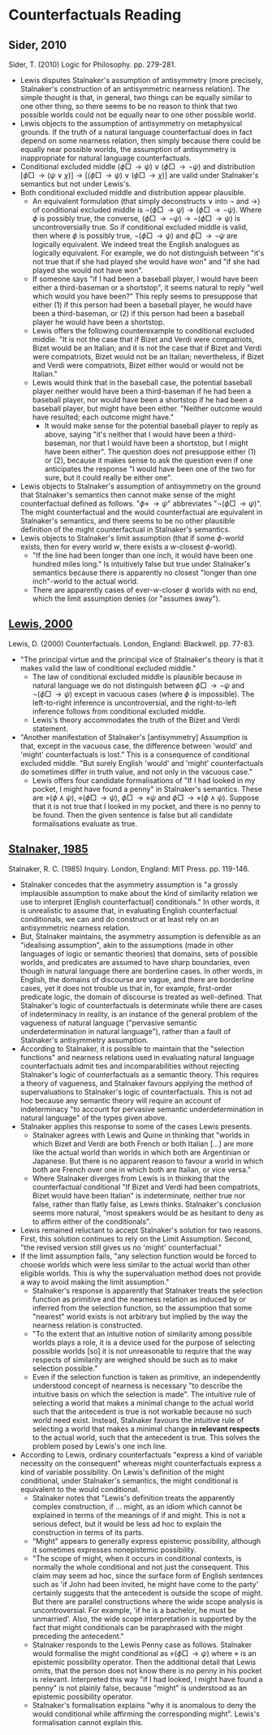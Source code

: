 # Counterfactuals Reading

## Sider, 2010
Sider, T. (2010) Logic for Philosophy. pp. 279-281.
- Lewis disputes Stalnaker's assumption of antisymmetry (more precisely, Stalnaker's construction of an antisymmetric nearness relation). The simple thought is that, in general, two things can be equally similar to one other thing, so there seems to be no reason to think that two possible worlds could not be equally near to one other possible world.
- Lewis objects to the assumption of antisymmetry on metaphysical grounds. If the truth of a natural language counterfactual does in fact depend on some nearness relation, then simply because there could be equally near possible worlds, the assumption of antisymmetry is inappropriate for natural language counterfactuals.
- Conditional excluded middle $(\phi\Box\!\!\rightarrow\psi)\lor(\phi\Box\!\!\rightarrow\lnot\psi)$ and distribution $[\phi\Box\!\!\rightarrow(\psi\lor\chi)]\rightarrow[(\phi\Box\!\!\rightarrow\psi)\lor(\phi\Box\!\!\rightarrow\chi)]$ are valid under Stalnaker's semantics but not under Lewis's.
- Both conditional excluded middle and distribution appear plausible.
	- An equivalent formulation (that simply deconstructs $\lor$ into $\lnot$ and $\rightarrow$) of conditional excluded middle is $\lnot(\phi\Box\!\!\rightarrow\psi)\rightarrow(\phi\Box\!\!\rightarrow\lnot\psi)$. Where $\phi$ is possibly true, the converse, $(\phi\Box\!\!\rightarrow\lnot\psi)\rightarrow\lnot(\phi\Box\!\!\rightarrow\psi)$ is uncontroversially true. So if conditional excluded middle is valid, then where $\phi$ is possibly true, $\lnot(\phi\Box\!\!\rightarrow\psi)$ and $\phi\Box\!\!\rightarrow\lnot\psi$ are logically equivalent. We indeed treat the English analogues as logically equivalent. For example, we do not distinguish between "it's not true that if she had played she would have won" and "if she had played she would not have won".
	- If someone says "if I had been a baseball player, I would have been either a third-baseman or a shortstop", it seems natural to reply "well which would you have been?" This reply seems to presuppose that either (1) if this person had been a baseball player, he would have been a third-baseman, or (2) if this person had been a baseball player he would have been a shortstop.
	- Lewis offers the following counterexample to conditional excluded middle. "It is not the case that if Bizet and Verdi were compatriots, Bizet would be an Italian; and it is not the case that if Bizet and Verdi were compatriots, Bizet would not be an Italian; nevertheless, if Bizet and Verdi were compatriots, Bizet either would or would not be Italian."
	- Lewis would think that in the baseball case, the potential baseball player neither would have been a third-baseman if he had been a baseball player, nor would have been a shortstop if he had been a baseball player, but might have been either. "Neither outcome would have resulted; each outcome might have."
		- It would make sense for the potential baseball player to reply as above, saying "it's neither that I would have been a third-baseman, nor that I would have been a shortstop, but I might have been either". The question does not presuppose either (1) or (2), because it makes sense to ask the question even if one anticipates the response "I would have been one of the two for sure, but it could really be either one".
- Lewis objects to Stalnaker's assumption of antisymmetry on the ground that Stalnaker's semantics then cannot make sense of the might counterfactual defined as follows. "$\phi\diamond\!\!\rightarrow\psi$" abbreviates "$\lnot(\phi\Box\!\!\rightarrow\psi)$". The might counterfactual and the would counterfactual are equivalent in Stalnaker's semantics, and there seems to be no other plausible definition of the might counterfactual in Stalnaker's semantics.
- Lewis objects to Stalnaker's limit assumption (that if some $\phi$-world exists, then for every world $w$, there exists a $w$-closest $\phi$-world).
	- "If the line had been longer than one inch, it would have been one hundred miles long." Is intuitively false but true under Stalnaker's semantics because there is apparently no closest "longer than one inch"-world to the actual world.
	- There are apparently cases of ever-$w$-closer $\phi$ worlds with no end, which the limit assumption denies (or "assumes away").

## [Lewis, 2000](https://libgen.is/book/index.php?md5=B665B9FFE925A0B533CD027D08D5E5E7)
Lewis, D. (2000) Counterfactuals. London, England: Blackwell. pp. 77-83.
- "The principal virtue and the principal vice of Stalnaker's theory is that it makes valid the law of conditional excluded middle."
	- The law of conditional excluded middle is plausible because in natural language we do not distinguish between $\phi\Box\!\!\rightarrow\lnot\psi$ and $\lnot(\phi\Box\!\!\rightarrow\psi)$ except in vacuous cases (where $\phi$ is impossible). The left-to-right inference is uncontroversial, and the right-to-left inference follows from conditional excluded middle.
	- Lewis's theory accommodates the truth of the Bizet and Verdi statement.
- "Another manifestation of Stalnaker's \[antisymmetry\] Assumption is that, except in the vacuous case, the difference between 'would' and 'might' counterfactuals is lost." This is a consequence of conditional excluded middle. "But surely English 'would' and 'might'  counterfactuals do sometimes differ in truth value, and not only in the vacuous case."
	- Lewis offers four candidate formalisations of "If I had looked in my pocket, I might have found a penny" in Stalnaker's semantics. These are $\diamond(\phi\land\psi)$, $\diamond(\phi\Box\!\!\rightarrow\psi)$, $\phi\Box\!\!\rightarrow\diamond\psi$ and $\phi\Box\!\!\rightarrow\diamond(\phi\land\psi)$. Suppose that it is not true that I looked in my pocket, and there is no penny to be found. Then the given sentence is false but all candidate formalisations evaluate as true.

## [Stalnaker, 1985](https://libgen.is/book/index.php?md5=882981EA3178150CAFD456BAF41C0890)
Stalnaker, R. C. (1985) Inquiry. London, England: MIT Press. pp. 119-146.
- Stalnaker concedes that the asymmetry assumption is "a grossly implausible assumption to make about the kind of similarity relation we use to interpret \[English counterfactual\] conditionals." In other words, it is unrealistic to assume that, in evaluating English counterfactual conditionals, we can and do construct or at least rely on an antisymmetric nearness relation.
- But, Stalnaker maintains, the asymmetry assumption is defensible as an "idealising assumption", akin to the assumptions (made in other languages of logic or semantic theories) that domains, sets of possible worlds, and predicates are assumed to have sharp boundaries, even though in natural language there are borderline cases. In other words, in English, the domains of discourse are vague, and there are borderline cases, yet it does not trouble us that in, for example, first-order predicate logic, the domain of discourse is treated as well-defined. That Stalnaker's logic of counterfactuals is determinate while there are cases of indeterminacy in reality, is an instance of the general problem of the vagueness of natural language ("pervasive semantic underdetermination in natural language"), rather than a fault of Stalnaker's antisymmetry assumption.
- According to Stalnaker, it is possible to maintain that the "selection functions" and nearness relations used in evaluating natural language counterfactuals admit ties and incomparabilities without rejecting Stalnaker's logic of counterfactuals as a semantic theory. This requires a theory of vagueness, and Stalnaker favours applying the method of supervaluations to Stalnaker's logic of counterfactuals. This is not ad hoc because any semantic theory will require an account of indeterminacy "to account for pervasive semantic underdetermination in natural language" of the types given above.
- Stalnaker applies this response to some of the cases Lewis presents.
	- Stalnaker agrees with Lewis and Quine in thinking that "worlds in which Bizet and Verdi are both French or both Italian \[...\] are more like the actual world than worlds in which both are Argentinian or Japanese. But there is no apparent reason to favour a world in which both are French over one in which both are Italian, or vice versa."
	- Where Stalnaker diverges from Lewis is in thinking that the counterfactual conditional "If Bizet and Verdi had been compatriots, Bizet would have been Italian" is indeterminate, neither true nor false, rather than flatly false, as Lewis thinks. Stalnaker's conclusion seems more natural, "most speakers would be as hesitant to deny as to affirm either of the conditionals".
- Lewis remained reluctant to accept Stalnaker's solution for two reasons. First, this solution continues to rely on the Limit Assumption. Second, "the revised version still gives us no 'might' counterfactual."
- If the limit assumption fails, "any selection function would be forced to choose worlds which were less similar to the actual world than other eligible worlds. This is why the supervaluation method does not provide a way to avoid making the limit assumption."
	- Stalnaker's response is apparently that Stalnaker treats the selection function as primitive and the nearness relation as induced by or inferred from the selection function, so the assumption that some "nearest" world exists is not arbitrary but implied by the way the nearness relation is constructed.
	- "To the extent that an intuitive notion of similarity among possible worlds plays a role, it is a device used for the purpose of selecting possible worlds \[so\] it is not unreasonable to require that the way respects of similarity are weighed should be such as to make selection possible."
	- Even if the selection function is taken as primitive, an independently understood concept of nearness is necessary "to describe the intuitive basis on which the selection is made". The intuitive rule of selecting a world that makes a minimal change to the actual world such that the antecedent is true is not workable because no such world need exist. Instead, Stalnaker favours the intuitive rule of selecting a world that makes a minimal change **in relevant respects** to the actual world, such that the antecedent is true. This solves the problem posed by Lewis's one inch line.
- According to Lewis, ordinary counterfactuals "express a kind of variable necessity on the consequent" whereas might counterfactuals express a kind of variable possibility. On Lewis's definition of the might conditional, under Stalnaker's semantics, the might conditional is equivalent to the would conditional.
	- Stalnaker notes that "Lewis's definition treats the apparently complex construction, if ... might, as an idiom which cannot be explained in terms of the meanings of if and might. This is not a serious defect, but it would be less ad hoc to explain the construction in terms of its parts.
	- "Might" appears to generally express epistemic possibility, although it sometimes expresses nonepistemic possibility.
	- "The scope of might, when it occurs in conditional contexts, is normally the whole conditional and not just the consequent. This claim may seem ad hoc, since the surface form of English sentences such as 'if John had been invited, he might have come to the party' certainly suggests that the antecedent is outside the scope of might. But there are parallel constructions where the wide scope analysis is uncontroversial. For example, 'if he is a bachelor, he must be unmarried'. Also, the wide scope interpretation is supported by the fact that might conditionals can be paraphrased with the might preceding the antecedent."
	- Stalnaker responds to the Lewis Penny case as follows. Stalnaker would formalise the might conditional as $\diamond(\phi\Box\!\!\rightarrow\psi)$ where $\diamond$ is an epistemic possibility operator. Then the additional detail that Lewis omits, that the person does not know there is no penny in his pocket is relevant. Interpreted this way "if I had looked, I might have found a penny" is not plainly false, because "might" is understood as an epistemic possibility operator.
	- Stalnaker's formalisation explains "why it is anomalous to deny the would conditional while affirming the corresponding might". Lewis's formalisation cannot explain this.